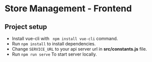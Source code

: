 # Store Management - Frontend

## Project setup

- Install vue-cli with `` npm install vue-cli`` command.
-  Run  ``npm install`` to install dependencies.
-  Change ``SERVICE_URL`` to your api server url in **src/constants.js** file.
- Run  ``npm run serve`` To start server locally.

